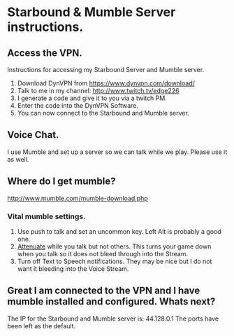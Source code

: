 # Starbound & Mumble Server instructions.

## Access the VPN.

Instructions for accessing my Starbound Server and Mumble server.

1. Download DynVPN from https://www.dynvpn.com/download/
2. Talk to me in my channel: http://www.twitch.tv/edge226
3. I generate a code and give it to you via a twitch PM.
4. Enter the code into the DynVPN Software.
5. You can now connect to the Starbound and Mumble server.


## Voice Chat.
I use Mumble and set up a server so we can talk while we play. Please use it as well.

## Where do I get mumble?
http://www.mumble.com/mumble-download.php

### Vital mumble settings.
1. Use push to talk and set an uncommon key. Left Alt is probably a good one.
2. [Attenuate](https://www.dropbox.com/s/e2rm88p0ts9e45q/Mumble%20Configuration_018.png?dl=0) while you talk but not others. This turns your game down when you talk so it does not bleed through into the Stream.
3. Turn off Text to Speech notifications. They may be nice but I do not want it bleeding into the Voice Stream.


## Great I am connected to the VPN and I have mumble installed and configured. Whats next?

The IP for the Starbound and Mumble server is: 44.128.0.1
The ports have been left as the default.
